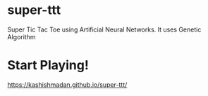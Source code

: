 # super-ttt
Super Tic Tac Toe using Artificial Neural Networks. It uses Genetic Algorithm

# Start Playing! 
https://kashishmadan.github.io/super-ttt/
